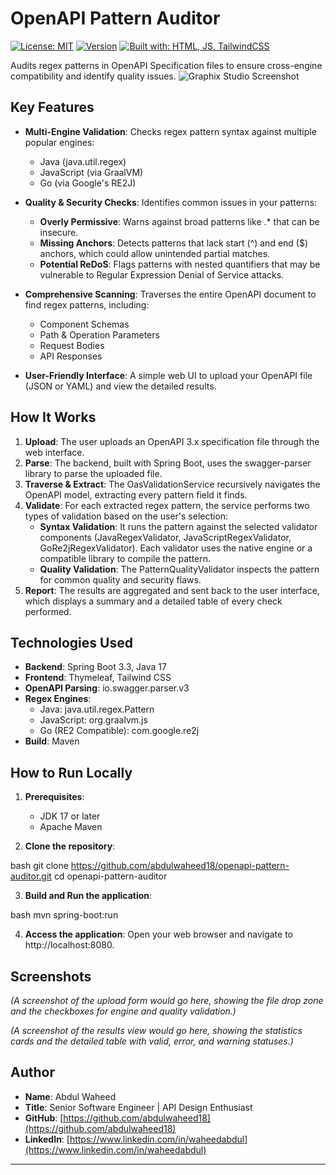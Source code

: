 # OpenAPI Pattern Auditor

[![License: MIT](https://img.shields.io/badge/License-MIT-yellow.svg)](https://opensource.org/licenses/MIT)
[![Version](https://img.shields.io/badge/Version-1.4.1-blue.svg)](https://github.com/your-username/graphix-studio) [![Built with: HTML, JS, TailwindCSS](https://img.shields.io/badge/Built%20with-HTML%2C%20JS%2C%20TailwindCSS-brightgreen.svg)](#technology-stack)

Audits regex patterns in OpenAPI Specification files to ensure cross-engine compatibility and identify quality issues.
![Graphix Studio Screenshot](https://placehold.co/800x450/DBEAFE/3B82F6?text=OpenAPI+Pattern+Auditor)
## Key Features

* **Multi-Engine Validation**: Checks regex pattern syntax against multiple popular engines:
    * Java (java.util.regex)
    * JavaScript (via GraalVM)
    * Go (via Google's RE2J)

* **Quality & Security Checks**: Identifies common issues in your patterns:
    * **Overly Permissive**: Warns against broad patterns like .* that can be insecure.
    * **Missing Anchors**: Detects patterns that lack start (^) and end ($) anchors, which could allow unintended partial matches.
    * **Potential ReDoS**: Flags patterns with nested quantifiers that may be vulnerable to Regular Expression Denial of Service attacks.
* **Comprehensive Scanning**: Traverses the entire OpenAPI document to find regex patterns, including:
    * Component Schemas
    * Path & Operation Parameters
    * Request Bodies
    * API Responses
* **User-Friendly Interface**: A simple web UI to upload your OpenAPI file (JSON or YAML) and view the detailed results.

## How It Works

1.  **Upload**: The user uploads an OpenAPI 3.x specification file through the web interface.
2.  **Parse**: The backend, built with Spring Boot, uses the swagger-parser library to parse the uploaded file.
3.  **Traverse & Extract**: The OasValidationService recursively navigates the OpenAPI model, extracting every pattern field it finds.
4.  **Validate**: For each extracted regex pattern, the service performs two types of validation based on the user's selection:
    * **Syntax Validation**: It runs the pattern against the selected validator components (JavaRegexValidator, JavaScriptRegexValidator, GoRe2jRegexValidator). Each validator uses the native engine or a compatible library to compile the pattern.
    * **Quality Validation**: The PatternQualityValidator inspects the pattern for common quality and security flaws.
5.  **Report**: The results are aggregated and sent back to the user interface, which displays a summary and a detailed table of every check performed.

## Technologies Used

* **Backend**: Spring Boot 3.3, Java 17
* **Frontend**: Thymeleaf, Tailwind CSS
* **OpenAPI Parsing**: io.swagger.parser.v3
* **Regex Engines**:
    * Java: java.util.regex.Pattern
    * JavaScript: org.graalvm.js
    * Go (RE2 Compatible): com.google.re2j
* **Build**: Maven

## How to Run Locally

1.  **Prerequisites**:

    * JDK 17 or later
    * Apache Maven

2.  **Clone the repository**:


bash
git clone https://github.com/abdulwaheed18/openapi-pattern-auditor.git
cd openapi-pattern-auditor


3.  **Build and Run the application**:


bash
mvn spring-boot:run


4.  **Access the application**:
    Open your web browser and navigate to http://localhost:8080.

## Screenshots

*(A screenshot of the upload form would go here, showing the file drop zone and the checkboxes for engine and quality validation.)*

*(A screenshot of the results view would go here, showing the statistics cards and the detailed table with valid, error, and warning statuses.)*

## Author

* **Name**: Abdul Waheed
* **Title**: Senior Software Engineer | API Design Enthusiast
* **GitHub**: [https://github.com/abdulwaheed18](https://github.com/abdulwaheed18)
* **LinkedIn**: [https://www.linkedin.com/in/waheedabdul](https://www.linkedin.com/in/waheedabdul)

-----




